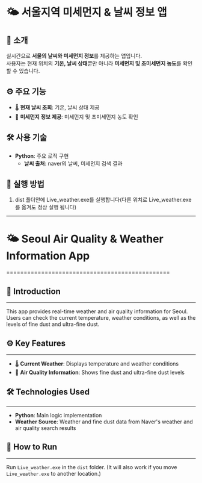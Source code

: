 # 🌤️ 서울지역 미세먼지 & 날씨 정보 앱

## 📌 소개
실시간으로 **서울의 날씨와 미세먼지 정보**를 제공하는 앱입니다.  
사용자는 현재 위치의 **기온, 날씨 상태**뿐만 아니라 **미세먼지 및 초미세먼지 농도**를 확인할 수 있습니다.

## ⚙️ 주요 기능
- 🌡️ **현재 날씨 조회**: 기온, 날씨 상태 제공
- 🍃 **미세먼지 정보 제공**: 미세먼지 및 초미세먼지 농도 확인

## 🛠️ 사용 기술
- **Python**: 주요 로직 구현
    - **날씨 출처**: naver의 날씨, 미세먼지 검색 결과

## 🚀 실행 방법
1. dist 폴더안에 Live_weather.exe를 실행합니다(다른 위치로 Live_weather.exe를 옮겨도 정상 실행 됩니다)

---

# 🌤️ Seoul Air Quality & Weather Information App
===============================================

## 📌 Introduction
---------------
This app provides real-time weather and air quality information for Seoul.  
Users can check the current temperature, weather conditions, as well as the levels of fine dust and ultra-fine dust.

## ⚙️ Key Features
---------------
* 🌡️ **Current Weather**: Displays temperature and weather conditions  
* 🍃 **Air Quality Information**: Shows fine dust and ultra-fine dust levels  

## 🛠️ Technologies Used
---------------------
* **Python**: Main logic implementation  
* **Weather Source**: Weather and fine dust data from Naver's weather and air quality search results  

## 🚀 How to Run
-------------
Run `Live_weather.exe` in the `dist` folder. (It will also work if you move `Live_weather.exe` to another location.)


